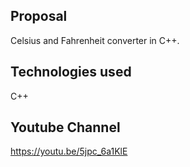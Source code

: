 
Proposal
-----------------------------------------------------------------------------------------
Celsius and Fahrenheit converter in C++.

Technologies used
-----------------------------------------------------------------------------------------
C++

Youtube Channel
-----------------------------------------------------------------------------------------
https://youtu.be/5jpc_6a1KlE
